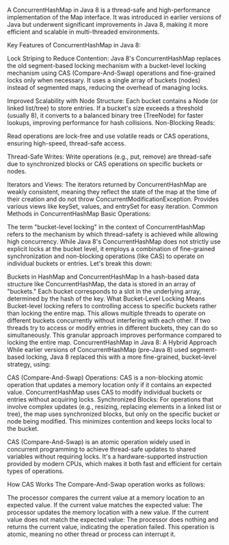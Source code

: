 
A ConcurrentHashMap in Java 8 is a thread-safe and high-performance implementation of the Map interface. 
It was introduced in earlier versions of Java but underwent significant improvements in Java 8, 
making it more efficient and scalable in multi-threaded environments.


Key Features of ConcurrentHashMap in Java 8:

Lock Striping to Reduce Contention:
Java 8's ConcurrentHashMap replaces the old segment-based locking mechanism with a bucket-level locking mechanism using CAS (Compare-And-Swap) operations and fine-grained locks only when necessary.
It uses a single array of buckets (nodes) instead of segmented maps, reducing the overhead of managing locks.

Improved Scalability with Node Structure:
Each bucket contains a Node (or linked list/tree) to store entries.
If a bucket's size exceeds a threshold (usually 8), it converts to a balanced binary tree (TreeNode) for faster lookups, improving performance for hash collisions.
Non-Blocking Reads:

Read operations are lock-free and use volatile reads or CAS operations, ensuring high-speed, thread-safe access.

Thread-Safe Writes: Write operations (e.g., put, remove) are thread-safe due to synchronized blocks or CAS operations on specific buckets or nodes.

Iterators and Views: The iterators returned by ConcurrentHashMap are weakly consistent, meaning they reflect the state of the map at the time of their creation and do not throw ConcurrentModificationException.
Provides various views like keySet, values, and entrySet for easy iteration.
Common Methods in ConcurrentHashMap
Basic Operations:

The term "bucket-level locking" in the context of ConcurrentHashMap refers to the mechanism by which thread-safety is achieved while allowing high concurrency. While Java 8's ConcurrentHashMap does not strictly use explicit locks at the bucket level, it employs a combination of fine-grained synchronization and non-blocking operations (like CAS) to operate on individual buckets or entries. Let's break this down:

Buckets in HashMap and ConcurrentHashMap
In a hash-based data structure like ConcurrentHashMap, the data is stored in an array of "buckets."
Each bucket corresponds to a slot in the underlying array, determined by the hash of the key.
What Bucket-Level Locking Means
Bucket-level locking refers to controlling access to specific buckets rather than locking the entire map. This allows multiple threads to operate on different buckets concurrently without interfering with each other.
If two threads try to access or modify entries in different buckets, they can do so simultaneously.
This granular approach improves performance compared to locking the entire map.
ConcurrentHashMap in Java 8: A Hybrid Approach
While earlier versions of ConcurrentHashMap (pre-Java 8) used segment-based locking, Java 8 replaced this with a more fine-grained, bucket-level strategy, using:

CAS (Compare-And-Swap) Operations:
CAS is a non-blocking atomic operation that updates a memory location only if it contains an expected value.
ConcurrentHashMap uses CAS to modify individual buckets or entries without acquiring locks.
Synchronized Blocks:
For operations that involve complex updates (e.g., resizing, replacing elements in a linked list or tree), the map uses synchronized blocks, but only on the specific bucket or node being modified.
This minimizes contention and keeps locks local to the bucket.


CAS (Compare-And-Swap) is an atomic operation widely used in concurrent programming to achieve thread-safe updates to shared variables without requiring locks. It's a hardware-supported instruction provided by modern CPUs, which makes it both fast and efficient for certain types of operations.

How CAS Works
The Compare-And-Swap operation works as follows:

The processor compares the current value at a memory location to an expected value.
If the current value matches the expected value:
The processor updates the memory location with a new value.
If the current value does not match the expected value:
The processor does nothing and returns the current value, indicating the operation failed.
This operation is atomic, meaning no other thread or process can interrupt it.


